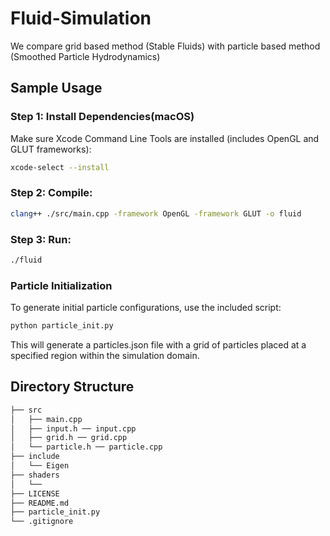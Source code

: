 # Fluid-Simulation
We compare grid based method (Stable Fluids) with particle based method (Smoothed Particle Hydrodynamics)

## Sample Usage

### Step 1: Install Dependencies(macOS)
Make sure Xcode Command Line Tools are installed (includes OpenGL and GLUT frameworks):

```bash
xcode-select --install
```
### Step 2: Compile:
```bash
clang++ ./src/main.cpp -framework OpenGL -framework GLUT -o fluid
```
### Step 3: Run:
```bash
./fluid
```
### Particle Initialization
To generate initial particle configurations, use the included script:
```bash
python particle_init.py
```
This will generate a particles.json file with a grid of particles placed at a specified region within the simulation domain.

## Directory Structure
```bash
├── src
│   ├── main.cpp
│   ├── input.h ── input.cpp
│   ├── grid.h ── grid.cpp
│   └── particle.h ── particle.cpp
├── include
│   └── Eigen
├── shaders
│   └── 
├── LICENSE
├── README.md
├── particle_init.py
└── .gitignore
```